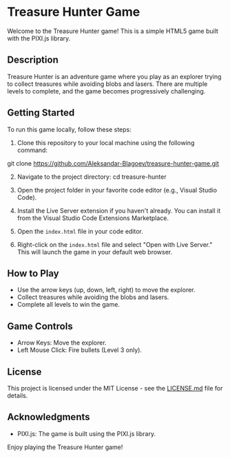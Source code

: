 # Treasure Hunter Game

Welcome to the Treasure Hunter game! This is a simple HTML5 game built with the PIXI.js library.

## Description

Treasure Hunter is an adventure game where you play as an explorer trying to collect treasures while avoiding blobs and lasers. There are multiple levels to complete, and the game becomes progressively challenging.

## Getting Started

To run this game locally, follow these steps:

1. Clone this repository to your local machine using the following command:

git clone https://github.com/Aleksandar-Blagoev/treasure-hunter-game.git

2. Navigate to the project directory:
cd treasure-hunter


3. Open the project folder in your favorite code editor (e.g., Visual Studio Code).

4. Install the Live Server extension if you haven't already. You can install it from the Visual Studio Code Extensions Marketplace.

5. Open the `index.html` file in your code editor.

6. Right-click on the `index.html` file and select "Open with Live Server." This will launch the game in your default web browser.

## How to Play

- Use the arrow keys (up, down, left, right) to move the explorer.
- Collect treasures while avoiding the blobs and lasers.
- Complete all levels to win the game.

## Game Controls

- Arrow Keys: Move the explorer.
- Left Mouse Click: Fire bullets (Level 3 only).

## License

This project is licensed under the MIT License - see the [LICENSE.md](LICENSE.md) file for details.

## Acknowledgments

- PIXI.js: The game is built using the PIXI.js library.

Enjoy playing the Treasure Hunter game!

